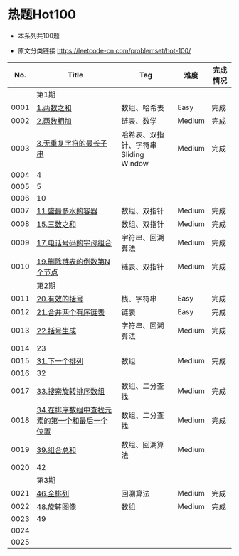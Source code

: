 # 热题Hot100

- 本系列共100题

- 原文分类链接 https://leetcode-cn.com/problemset/hot-100/

| No.  | Title                                                        | Tag                                        | 难度   | 完成情况 |
| ---- | ------------------------------------------------------------ | ------------------------------------------ | ------ | -------- |
|      | 第1期                                                        |                                            |        |          |
| 0001 | [1.两数之和](https://leetcode-cn.com/problems/two-sum/)      | 数组、哈希表                               | Easy   | 完成     |
| 0002 | [2.两数相加](https://leetcode-cn.com/problems/add-two-numbers/) | 链表、数学                                 | Medium | 完成     |
| 0003 | [3.无重复字符的最长子串](https://leetcode-cn.com/problems/longest-substring-without-repeating-characters/) | 哈希表、双指针、字符串<br />Sliding Window | Medium | 完成     |
| 0004 | 4                                                            |                                            |        |          |
| 0005 | 5                                                            |                                            |        |          |
| 0006 | 10                                                           |                                            |        |          |
| 0007 | [11.盛最多水的容器](https://leetcode-cn.com/problems/container-with-most-water/) | 数组、双指针                               | Medium | 完成     |
| 0008 | [15.三数之和](https://leetcode-cn.com/problems/3sum/)        | 数组、双指针                               | Medium | 完成     |
| 0009 | [17.电话号码的字母组合](https://leetcode-cn.com/problems/letter-combinations-of-a-phone-number/) | 字符串、回溯算法                           | Medium | 完成     |
| 0010 | [19.删除链表的倒数第N个节点](https://leetcode-cn.com/problems/remove-nth-node-from-end-of-list/) | 链表、双指针                               | Medium | 完成     |
|      | 第2期                                                        |                                            |        |          |
| 0011 | [20.有效的括号](https://leetcode-cn.com/problems/valid-parentheses) | 栈、字符串                                 | Easy   | 完成     |
| 0012 | [21.合并两个有序链表](https://leetcode-cn.com/problems/merge-two-sorted-lists) | 链表                                       | Easy   | 完成     |
| 0013 | [22.括号生成](https://leetcode-cn.com/problems/generate-parentheses/) | 字符串、回溯算法                           | Medium | 完成     |
| 0014 | 23                                                           |                                            |        |          |
| 0015 | [31.下一个排列](https://leetcode-cn.com/problems/next-permutation/) | 数组                                       | Medium | 完成     |
| 0016 | 32                                                           |                                            |        |          |
| 0017 | [33.搜索旋转排序数组](https://leetcode-cn.com/problems/search-in-rotated-sorted-array/) | 数组、二分查找                             | Medium | 完成     |
| 0018 | [34.在排序数组中查找元素的第一个和最后一个位置](https://leetcode-cn.com/problems/find-first-and-last-position-of-element-in-sorted-array/) | 数组、二分查找                             | Medium | 完成     |
| 0019 | [39.组合总和](https://leetcode-cn.com/problems/combination-sum/) | 数组、回溯算法                             | Medium |          |
| 0020 | 42                                                           |                                            |        |          |
|      | 第3期                                                        |                                            |        |          |
| 0021 | [46.全排列](https://leetcode-cn.com/problems/permutations/)  | 回溯算法                                   | Medium | 完成     |
| 0022 | [48.旋转图像](https://leetcode-cn.com/problems/rotate-image/) | 数组                                       | Medium | 完成     |
| 0023 | 49                                                           |                                            |        |          |
| 0024 |                                                              |                                            |        |          |
| 0025 |                                                              |                                            |        |          |